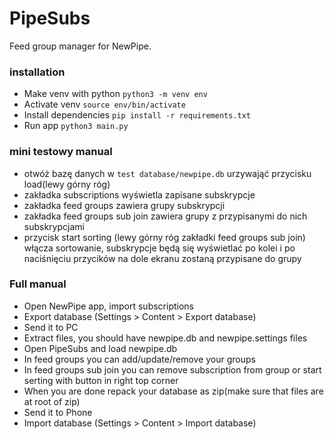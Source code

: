 # PipeSubs

Feed group manager for NewPipe.

### installation

- Make venv with python `python3 -m venv env`
- Activate venv `source env/bin/activate`
- Install dependencies `pip install -r requirements.txt`
- Run app `python3 main.py`

### mini testowy manual

- otwóż bazę danych w `test database/newpipe.db` urzywająć przycisku load(lewy górny róg)
- zakładka subscriptions wyświetla zapisane subskrypcje
- zakładka feed groups zawiera grupy subskrypcji
- zakładka feed groups sub join zawiera grupy z przypisanymi do nich subskrypcjami
- przycisk start sorting (lewy górny róg zakładki feed groups sub join) włącza sortowanie, subskrypcje będą się wyświetlać po kolei i po naciśnięciu przycików na dole ekranu zostaną przypisane do grupy

### Full manual

- Open NewPipe app, import subscriptions
- Export database (Settings > Content > Export database)
- Send it to PC
- Extract files, you should have newpipe.db and newpipe.settings files
- Open PipeSubs and load newpipe.db
- In feed groups you can add/update/remove your groups
- In feed groups sub join you can remove subscription from group or start serting with button in right top corner
- When you are done repack your database as zip(make sure that files are at root of zip)
- Send it to Phone
- Import database (Settings > Content > Import database)
